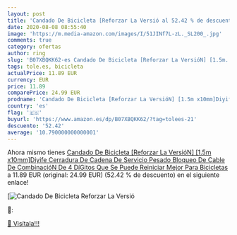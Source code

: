 ```yaml
---
layout: post
title: 'Candado De Bicicleta [Reforzar La Versió al 52.42 % de descuento'
date: 2020-08-08 08:55:40
image: 'https://m.media-amazon.com/images/I/51JINf7L-zL._SL200_.jpg'
comments: true
category: ofertas
author: ring
slug: 'B07XBQKK62-es Candado De Bicicleta [Reforzar La VersióN] [1.5m...'
tags: tole.es, bicicleta
actualPrice: 11.89 EUR
currency: EUR
price: 11.89
comparePrice: 24.99 EUR
prodname: 'Candado De Bicicleta [Reforzar La VersióN] [1.5m x10mm]Diyife Cerradura De Cadena De Servicio Pesado  Bloqueo De Cable De CombinacióN De 4 DíGitos Que Se Puede Reiniciar Mejor Para Bicicletas'
country: 'es'
flag: '🇪🇸'
buyurl: 'https://www.amazon.es/dp/B07XBQKK62/?tag=tolees-21'
descuento: '52.42'
average: '10.790000000000001'
---
```


Ahora mismo tienes [Candado De Bicicleta [Reforzar La VersióN] [1.5m x10mm]Diyife Cerradura De Cadena De Servicio Pesado  Bloqueo De Cable De CombinacióN De 4 DíGitos Que Se Puede Reiniciar Mejor Para Bicicletas](https://www.amazon.es/dp/B07XBQKK62/?tag=tolees-21) a 11.89 EUR (original: 24.99 EUR) (52.42 %  de descuento) en el siguiente enlace!

[![Candado De Bicicleta [Reforzar La Versió](https://m.media-amazon.com/images/I/51JINf7L-zL._SL200_.jpg)](https://www.amazon.es/dp/B07XBQKK62/?tag=tolees-21)

🔎:


[🛒 Visítala!!!](https://www.amazon.es/dp/B07XBQKK62/?tag=tolees-21)
